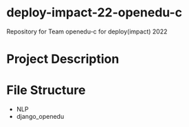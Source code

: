 # deploy-impact-22-openedu-c
Repository for Team openedu-c for deploy(impact) 2022

# Project Description


# File Structure

- NLP
- django_openedu
